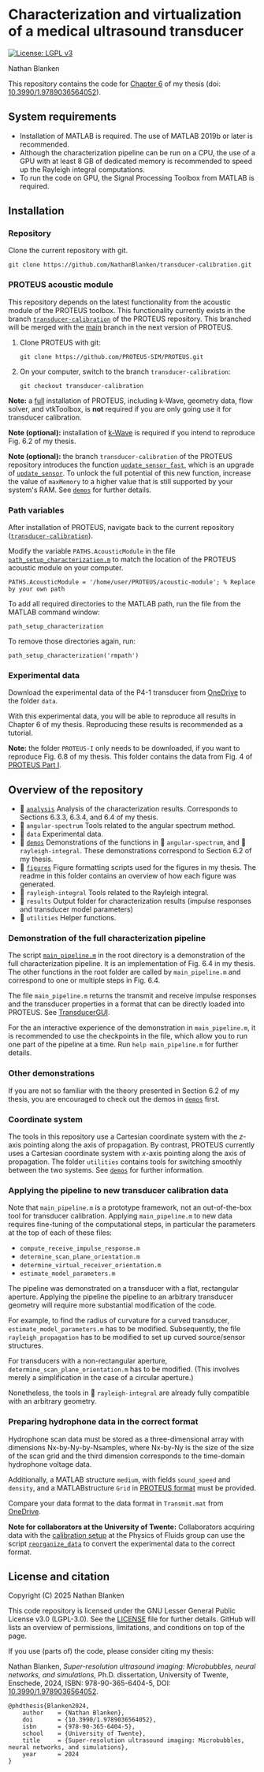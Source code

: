 # Characterization and virtualization of a medical ultrasound transducer

[![License: LGPL v3](https://img.shields.io/badge/License-LGPL_v3-blue.svg)](LICENSE)

Nathan Blanken

This repository contains the code for
[Chapter 6](https://ris.utwente.nl/ws/portalfiles/portal/469012070/thesis-Nathan-Blanken-final.pdf#chapter.6)
of my thesis (doi: [10.3990/1.9789036564052](https://doi.org/10.3990/1.9789036564052)).

## System requirements

- Installation of MATLAB is required. The use of MATLAB 2019b or later is recommended.
- Although the characterization pipeline can be run on a CPU, the use of a GPU with at least 8 GB of dedicated memory is recommended to speed up the Rayleigh integral computations.
- To run the code on GPU, the Signal Processing Toolbox from MATLAB is required.


## Installation

### Repository

Clone the current repository with git.
```
git clone https://github.com/NathanBlanken/transducer-calibration.git
```

### PROTEUS acoustic module

This repository depends on the latest functionality from the acoustic module of the PROTEUS toolbox.
This functionality currently exists in the branch
[`transducer-calibration`](https://github.com/PROTEUS-SIM/PROTEUS/tree/transducer-calibration) of the PROTEUS repository.
This branched will be merged with the
[main](https://github.com/PROTEUS-SIM/PROTEUS) branch in the next version of PROTEUS.

1. Clone PROTEUS with git:
   ```
   git clone https://github.com/PROTEUS-SIM/PROTEUS.git
   ```

3. On your computer, switch to the branch `transducer-calibration`:
   ```
   git checkout transducer-calibration
   ```

**Note:** a [full](https://github.com/PROTEUS-SIM/PROTEUS?tab=readme-ov-file#installation-of-the-simulator)
installation of PROTEUS, including k-Wave, geometry data, flow solver, and vtkToolbox, is **not** required
if you are only going use it for transducer calibration.

**Note (optional):** installation of [k-Wave](https://github.com/PROTEUS-SIM/PROTEUS?tab=readme-ov-file#k-wave) is required
if you intend to reproduce Fig. 6.2 of my thesis.

**Note (optional):** the branch `transducer-calibration` of the PROTEUS repository introduces the function [`update_sensor_fast`](https://github.com/PROTEUS-SIM/PROTEUS/blob/transducer-calibration/acoustic-module/update_sensor_fast.m), which is an upgrade of [`update_sensor`](https://github.com/PROTEUS-SIM/PROTEUS/blob/transducer-calibration/acoustic-module/update_sensor.m). To unlock the full potential of this new function, increase the value of `maxMemory` to a higher value that is still supported by your system's RAM. See [`demos`](demos) for further details.

### Path variables

After installation of PROTEUS, navigate back to the current repository ([`transducer-calibration`](.)).

Modify the variable `PATHS.AcousticModule` in the file [`path_setup_characterization.m`](path_setup_characterization.m)
to match the location of the PROTEUS acoustic module on your computer.
```
PATHS.AcousticModule = '/home/user/PROTEUS/acoustic-module'; % Replace by your own path
```

To add all required directories to the MATLAB path, run the file from the MATLAB command window:
```
path_setup_characterization
```
To remove those directories again, run:
```
path_setup_characterization('rmpath')
```


### Experimental data

Download the experimental data of the P4-1 transducer from
[OneDrive](https://1drv.ms/f/c/fe975ead3b11d6d3/Ek-SK2o5JUNJsiGdrkEMU6EBnS5d8OiVziYacTNIxwcKOw)
to the folder `data`.

With this experimental data, you will be able to reproduce all results in Chapter 6 of my thesis.
Reproducing these results is recommended as a tutorial.

**Note:** the folder `PROTEUS-I` only needs to be downloaded,
if you want to reproduce Fig. 6.8 of my thesis.
This folder contains the data from Fig. 4 of [PROTEUS Part I](https://ieeexplore.ieee.org/document/10597664).

## Overview of the repository

- 📂 [`analysis`](analysis) Analysis of the characterization results.
  Corresponds to Sections 6.3.3, 6.3.4, and 6.4 of my thesis.
- 📂 `angular-spectrum` Tools related to the angular spectrum method.
- 📂 `data` Experimental data.
- 📂 [`demos`](demos) Demonstrations of the functions in 📂 `angular-spectrum`, and 📂 `rayleigh-integral`.
  These demonstrations correspond to Section 6.2 of my thesis.
- 📂 [`figures`](figures) Figure formatting scripts used for the figures in my thesis.
  The readme in this folder contains an overview of how each figure was generated.
- 📂 `rayleigh-integral` Tools related to the Rayleigh integral.
- 📂 `results` Output folder for characterization results
    (impulse responses and transducer model parameters)
- 📂 `utilities` Helper functions.


### Demonstration of the full characterization pipeline

The script [`main_pipeline.m`](main_pipeline.m) in the root directory is
a demonstration of the full characterization pipeline.
It is an implementation of Fig. 6.4 in my thesis.
The other functions in the root folder are called by `main_pipeline.m` and
correspond to one or multiple steps in Fig. 6.4.

The file `main_pipeline.m` returns the transmit and receive impulse responses
and the transducer properties in a format that can be directly loaded into PROTEUS.
See [TransducerGUI](https://github.com/PROTEUS-SIM/PROTEUS/blob/main/documentation/TransducerGUI.md).

For the an interactive experience of the demonstration in `main_pipeline.m`,
it is recommended to use the checkpoints in the file,
which allow you to run one part of the pipeline at a time.
Run `help main_pipeline.m` for further details.

### Other demonstrations

If you are not so familiar with the theory presented in Section 6.2 of my thesis,
you are encouraged to check out the demos in [`demos`](demos) first.

### Coordinate system

The tools in this repository use a Cartesian coordinate system with the *z*-axis pointing along the axis of propagation.
By contrast, PROTEUS currently uses a Cartesian coordinate system with *x*-axis pointing along the axis of propagation.
The folder `utilities` contains tools for switching smoothly between the two systems.
See [`demos`](demos) for further information.

### Applying the pipeline to new transducer calibration data

Note that `main_pipeline.m` is a prototype framework, not an out-of-the-box tool
for transducer calibration.
Applying `main_pipeline.m` to new data requires fine-tuning of the computational steps,
in particular the parameters at the top of each of these files:
 - `compute_receive_impulse_response.m`
 - `determine_scan_plane_orientation.m`
 - `determine_virtual_receiver_orientation.m`
 - `estimate_model_parameters.m`

The pipeline was demonstrated on a transducer with a flat, rectangular aperture.
Applying the pipeline the pipeline to an arbitrary transducer geometry will require more substantial modification of the code.

For example, to find the radius of curvature for a curved transducer, `estimate_model_parameters.m` has to be modified.
Subsequently, the file `rayleigh_propagation` has to be modified to set up curved source/sensor structures.

For transducers with a non-rectangular aperture, `determine_scan_plane_orientation.m` has to be modified.
(This involves merely a simplification in the case of a circular aperture.)

Nonetheless, the tools in 📂 `rayleigh-integral` are already fully compatible with an arbitrary geometry.

### Preparing hydrophone data in the correct format

Hydrophone scan data must be stored as a three-dimensional array with dimensions Nx-by-Ny-by-Nsamples,
where Nx-by-Ny is the size of the size of the scan grid and the third dimension corresponds to the time-domain hydrophone voltage data.

Additionally,
a MATLAB structure `medium`, with fields `sound_speed` and `density`, and
a MATLABstructure `Grid` in [PROTEUS format](https://github.com/PROTEUS-SIM/PROTEUS/blob/main/acoustic-module/define_grid.m) must be provided.

Compare your data format to the data format in `Transmit.mat` from [OneDrive](https://1drv.ms/f/c/fe975ead3b11d6d3/Ek-SK2o5JUNJsiGdrkEMU6EBnS5d8OiVziYacTNIxwcKOw).

**Note for collaborators at the University of Twente:**
Collaborators acquiring data with the [calibration setup](https://github.com/NathanBlanken/calibration-setup) at the Physics of Fluids group
can use the script [`reorganize_data`](utilities/reorganize_data.m)
to convert the experimental data to the correct format.


## License and citation

Copyright (C) 2025 Nathan Blanken

This code repository is licensed under the GNU Lesser General Public License v3.0 (LGPL-3.0).
See the [LICENSE](./LICENSE) file for further details.
GitHub will lists an overview of permissions, limitations, and conditions on top of the page.

If you use (parts of) the code, please consider citing my thesis:

Nathan Blanken,
_Super-resolution ultrasound imaging:
Microbubbles, neural networks, and simulations_,
Ph.D. dissertation,
University of Twente,
Enschede,
2024,
ISBN: 978-90-365-6404-5,
DOI: [10.3990/1.9789036564052](https://doi.org/10.3990/1.9789036564052).

```
@phdthesis{Blanken2024,
    author    = {Nathan Blanken},
    doi       = {10.3990/1.9789036564052},
    isbn      = {978-90-365-6404-5},
    school    = {University of Twente},
    title     = {Super-resolution ultrasound imaging: Microbubbles, neural networks, and simulations},
    year      = 2024
}
```
